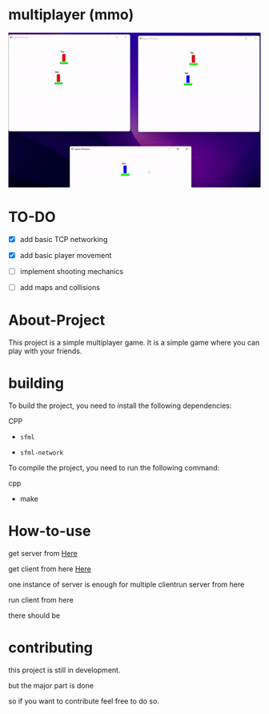 # multiplayer (mmo)

  

![screenShot](output.gif  "ScreenShot")

  

# TO-DO

  

- [x] add basic TCP networking

- [x] add basic player movement

- [ ] implement shooting mechanics

- [ ] add maps and collisions

  

# About-Project

  

This project is a simple multiplayer game. It is a simple game where you can play with your friends.

  

# building

  

To build the project, you need to install the following dependencies:

CPP

  

- `sfml`

- `sfml-network`

  

To compile the project, you need to run the following command:

cpp

  

- make

  

# How-to-use

  

get server from [Here](https://github.com/dvsujan/mmo-server)

  

get client from here [Here](https://github.com/dvsujan/mmo_client)

  

one instance of server is enough for multiple clientrun server from here

run client from here

there should be

  

# contributing

  

this project is still in development.

but the major part is done

so if you want to contribute feel free to do so.
